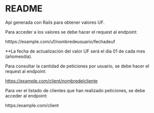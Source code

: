 # README

Api generada con Rails para obtener valores UF.

Para acceder a los valores se debe hacer el request al endpoint:

htttps://example.com/uf/nombredeusuario/fechadeuf

**La fecha de actualización del valor UF será el día 01 de cada mes (añomesdía).

Para consultar la cantidad de peticiones por usuario, se debe hacer el request al endpoint:

https://example.com/client/nombredelcliente

Para ver el listado de clientes que han realizado peticiones, se debe acceder al endpoint:

https:/example.com/client